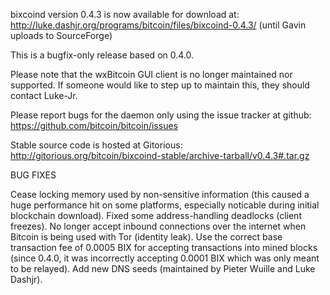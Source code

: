 bixcoind version 0.4.3 is now available for download at:
http://luke.dashjr.org/programs/bitcoin/files/bixcoind-0.4.3/ (until Gavin uploads to SourceForge)

This is a bugfix-only release based on 0.4.0.

Please note that the wxBitcoin GUI client is no longer maintained nor supported. If someone would like to step up to maintain this, they should contact Luke-Jr.

Please report bugs for the daemon only using the issue tracker at github:
https://github.com/bitcoin/bitcoin/issues

Stable source code is hosted at Gitorious:
http://gitorious.org/bitcoin/bixcoind-stable/archive-tarball/v0.4.3#.tar.gz

BUG FIXES

Cease locking memory used by non-sensitive information (this caused a huge performance hit on some platforms, especially noticable during initial blockchain download).
Fixed some address-handling deadlocks (client freezes).
No longer accept inbound connections over the internet when Bitcoin is being used with Tor (identity leak).
Use the correct base transaction fee of 0.0005 BIX for accepting transactions into mined blocks (since 0.4.0, it was incorrectly accepting 0.0001 BIX which was only meant to be relayed).
Add new DNS seeds (maintained by Pieter Wuille and Luke Dashjr).

